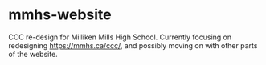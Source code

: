 # mmhs-website
CCC re-design for Milliken Mills High School. Currently focusing on redesigning https://mmhs.ca/ccc/, and possibly moving on with other parts of the website.
